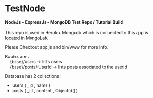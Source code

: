 # TestNode
#### NodeJs - ExpressJs - MongoDB Test Repo / Tutorial Build

This repo is used in Heroku. 
Mongodb which is connected to this app is located in MongoLab.

Please Checkout app.js and bin/www for more info.

Routes are :   
 &nbsp;&nbsp;&nbsp;&nbsp;{base}/users -> lists users  
 &nbsp;&nbsp;&nbsp;&nbsp;{base}/posts/:UserId -> lists posts associated to the userId  

Database has 2 collections :
  - users ( _id , name )
  - posts ( _id , content , ObjectId() )
  
